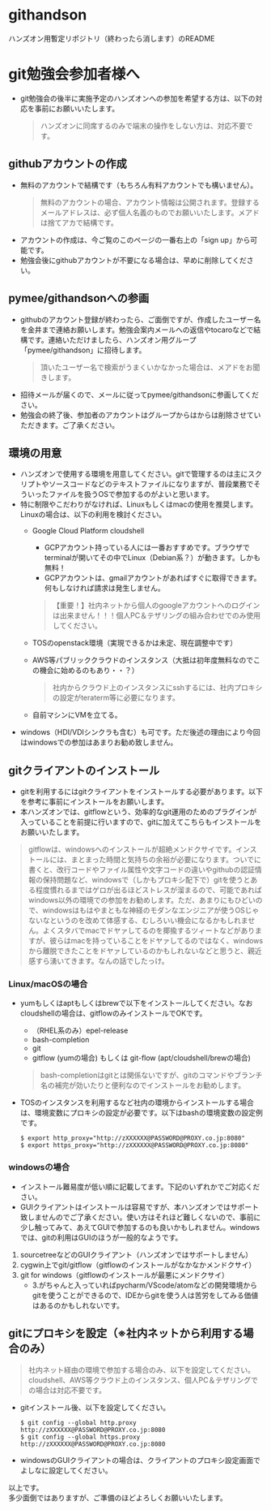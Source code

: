 # githandson
ハンズオン用暫定リポジトリ（終わったら消します）のREADME

# git勉強会参加者様へ
- git勉強会の後半に実施予定のハンズオンへの参加を希望する方は、以下の対応を事前にお願いいたします。
    > ハンズオンに同席するのみで端末の操作をしない方は、対応不要です。

## githubアカウントの作成
- 無料のアカウントで結構です（もちろん有料アカウントでも構いません）。
    > 無料のアカウントの場合、アカウント情報は公開されます。登録するメールアドレスは、必ず個人名義のものでお願いいたします。メアドは捨てアカで結構です。
- アカウントの作成は、今ご覧のこのページの一番右上の「sign up」から可能です。
- 勉強会後にgithubアカウントが不要になる場合は、早めに削除してください。

## pymee/githandsonへの参画
- githubのアカウント登録が終わったら、ご面倒ですが、作成したユーザー名を金井まで連絡お願いします。勉強会案内メールへの返信やtocaroなどで結構です。連絡いただけましたら、ハンズオン用グループ「pymee/githandson」に招待します。
    > 頂いたユーザー名で検索がうまくいかなかった場合は、メアドをお聞きします。
- 招待メールが届くので、メールに従ってpymee/githandsonに参画してください。
- 勉強会の終了後、参加者のアカウントはグループからはからは削除させていただきます。ご了承ください。

## 環境の用意
- ハンズオンで使用する環境を用意してください。gitで管理するのは主にスクリプトやソースコードなどのテキストファイルになりますが、普段業務でそういったファイルを扱うOSで参加するのがよいと思います。
- 特に制限やこだわりがなければ、Linuxもしくはmacの使用を推奨します。Linuxの場合は、以下の利用を検討ください。
    - Google Cloud Platform cloudshell
        - GCPアカウント持っている人には一番おすすめです。ブラウザでterminalが開いてその中でLinux（Debian系？）が動きます。しかも無料！
        - GCPアカウントは、gmailアカウントがあればすぐに取得できます。何もしなければ請求は発生しません。
        > 【重要！】社内ネットから個人のgoogleアカウントへのログインは出来ません！！！個人PC＆テザリングの組み合わせでのみ使用してください。
    - TOSのopenstack環境（実現できるかは未定、現在調整中です）
    - AWS等パブリッククラウドのインスタンス（大抵は初年度無料なのでこの機会に始めるのもあり・・？）
        > 社内からクラウド上のインスタンスにsshするには、社内プロキシの設定がteraterm等に必要になります。

    - 自前マシンにVMを立てる。
- windows（HDI/VDIシンクラも含む）も可です。ただ後述の理由により今回はwindowsでの参加はあまりお勧め致しません。

## gitクライアントのインストール
- gitを利用するにはgitクライアントをインストールする必要があります。以下を参考に事前にインストールをお願いします。
- 本ハンズオンでは、gitflowという、効率的なgit運用のためのプラグインが入っていることを前提に行いますので、gitに加えてこちらもインストールをお願いいたします。
> gitflowは、windowsへのインストールが超絶メンドクサイです。インストールには、まとまった時間と気持ちの余裕が必要になります。ついでに書くと、改行コードやファイル属性や文字コードの違いやgithubの認証情報の保持問題など、windowsで（しかもプロキシ配下で）gitを使うとある程度慣れるまではゲロが出るほどストレスが溜まるので、可能であればwindows以外の環境での参加をお勧めします。ただ、あまりにもひどいので、windowsはもはやまともな神経のモダンなエンジニアが使うOSじゃないなというのを改めて体感する、むしろいい機会になるかもしれません。よくスタバでmacでドヤァしてるのを揶揄するツィートなどがありますが、彼らはmacを持っていることをドヤァしてるのではなく、windowsから離脱できたことをドヤァしているのかもしれないなどと思うと、親近感すら湧いてきます。なんの話でしたっけ。

### Linux/macOSの場合
- yumもしくはaptもしくはbrewで以下をインストールしてください。なおcloudshellの場合は、gitflowのみインストールでOKです。
    - （RHEL系のみ）epel-release
    - bash-completion
    - git
    - gitflow (yumの場合) もしくは git-flow (apt/cloudshell/brewの場合)
    > bash-completionはgitとは関係ないですが、gitのコマンドやブランチ名の補完が効いたりと便利なのでインストールをお勧めします。

- TOSのインスタンスを利用するなど社内の環境からインストールする場合は、環境変数にプロキシの設定が必要です。以下はbashの環境変数の設定例です。
    ```
    $ export http_proxy="http://zXXXXXX@PASSWORD@PROXY.co.jp:8080"
    $ export https_proxy="http://zXXXXXX@PASSWORD@PROXY.co.jp:8080"
    ```

### windowsの場合
- インストール難易度が低い順に記載してます。下記のいずれかでご対応ください。
- GUIクライアントはインストールは容易ですが、本ハンズオンではサポート致しませんのでご了承ください。使い方はそれほど難しくないので、事前に少し触ってみて、あえてGUIで参加するのも良いかもしれません。windowsでは、gitの利用はGUIのほうが一般的なようです。

1. sourcetreeなどのGUIクライアント（ハンズオンではサポートしません）
2. cygwin上でgit/gitflow（gitflowのインストールがなかなかメンドクサイ）
3. git for windows（gitflowのインストールが最悪にメンドクサイ）
    - 3.がちゃんと入っていればpycharm/VScode/atomなどの開発環境からgitを使うことができるので、IDEからgitを使う人は苦労をしてみる価値はあるのかもしれないです。

## gitにプロキシを設定（※社内ネットから利用する場合のみ）
> 社内ネット経由の環境で参加する場合のみ、以下を設定してください。cloudshell、AWS等クラウド上のインスタンス、個人PC＆テザリングでの場合は対応不要です。

- gitインストール後、以下を設定してください。
    ```
    $ git config --global http.proxy http://zXXXXXX@PASSWORD@PROXY.co.jp:8080
    $ git config --global https.proxy http://zXXXXXX@PASSWORD@PROXY.co.jp:8080
    ```
- windowsのGUIクライアントの場合は、クライアントのプロキシ設定画面でよしなに設定してください。


以上です。  
多少面倒ではありますが、ご準備のほどよろしくお願いいたします。
